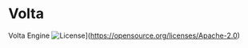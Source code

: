 # Volta
Volta Engine ![License](https://img.shields.io/badge/License-Apache_2.0-blue.svg)](https://opensource.org/licenses/Apache-2.0)
